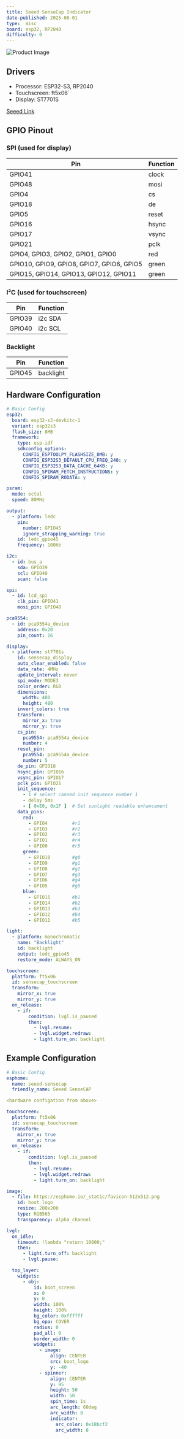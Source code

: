 ```yaml
---
title: Seeed SenseCap Indicator
date-published: 2025-08-01
type:  misc
board: esp32, RP2040
difficulty: 0
---
```


![Product Image](seeed-sensecap.png "US Version")

## Drivers

* Processor: ESP32-S3, RP2040
* Touchscreen: ft5x06`
* Display: ST7701S

[Seeed Link](https://www.seeedstudio.com/SenseCAP-Indicator-D1-p-5643.html)

## GPIO Pinout

### SPI (used for display)

| Pin    | Function      |
| ------ | ------------- |
| GPIO41 | clock   |
| GPIO48 | mosi    |
| GPIO4 | cs      |
| GPIO18 | de      |
| GPIO5 | reset   |
| GPIO16 | hsync   |
| GPIO17 | vsync   |
| GPIO21 | pclk   |
| GPIO4, GPIO3, GPIO2, GPIO1, GPIO0 | red   |
| GPIO10, GPIO9, GPIO8, GPIO7, GPIO6, GPIO5 | green   |
| GPIO15, GPIO14, GPIO13, GPIO12, GPIO11 | green   |

### I²C (used for touchscreen)

| Pin    | Function      |
| ------ | ------------- |
| GPIO39 | i2c SDA     |
| GPIO40 | i2c SCL     |

### Backlight

| Pin    | Function      |
| ------ | ------------- |
| GPIO45  | backlight   |

## Hardware Configuration

```yaml
# Basic Config
esp32:
  board: esp32-s3-devkitc-1
  variant: esp32s3
  flash_size: 8MB
  framework:
    type: esp-idf
    sdkconfig_options:
      CONFIG_ESPTOOLPY_FLASHSIZE_8MB: y
      CONFIG_ESP32S3_DEFAULT_CPU_FREQ_240: y
      CONFIG_ESP32S3_DATA_CACHE_64KB: y
      CONFIG_SPIRAM_FETCH_INSTRUCTIONS: y
      CONFIG_SPIRAM_RODATA: y

psram:
  mode: octal
  speed: 80MHz

output:
  - platform: ledc
    pin:
      number: GPIO45
      ignore_strapping_warning: true
    id: ledc_gpio45
    frequency: 100Hz

i2c:
  - id: bus_a
    sda: GPIO39
    scl: GPIO40
    scan: false

spi:
  - id: lcd_spi
    clk_pin: GPIO41
    mosi_pin: GPIO48

pca9554:
  - id: pca9554a_device
    address: 0x20
    pin_count: 16

display:
  - platform: st7701s
    id: sensecap_display
    auto_clear_enabled: false
    data_rate: 4MHz
    update_interval: never
    spi_mode: MODE3
    color_order: RGB
    dimensions:
      width: 480
      height: 480
    invert_colors: true
    transform:
      mirror_x: true
      mirror_y: true
    cs_pin:
      pca9554: pca9554a_device
      number: 4
    reset_pin:
      pca9554: pca9554a_device
      number: 5
    de_pin: GPIO18
    hsync_pin: GPIO16
    vsync_pin: GPIO17
    pclk_pin: GPIO21
    init_sequence:
      - 1 # select canned init sequence number 1
      - delay 5ms
      - [ 0xE0, 0x1F ]  # Set sunlight readable enhancement
    data_pins:
      red:
        - GPIO4         #r1
        - GPIO3         #r2
        - GPIO2         #r3
        - GPIO1         #r4
        - GPIO0         #r5
      green:
        - GPIO10        #g0
        - GPIO9         #g1
        - GPIO8         #g2
        - GPIO7         #g3
        - GPIO6         #g4
        - GPIO5         #g5
      blue:
        - GPIO15        #b1
        - GPIO14        #b2
        - GPIO13        #b3
        - GPIO12        #b4
        - GPIO11        #b5

light:
  - platform: monochromatic
    name: "Backlight"
    id: backlight
    output: ledc_gpio45
    restore_mode: ALWAYS_ON

touchscreen:
  platform: ft5x06
  id: sensecap_touchscreen
  transform:
    mirror_x: true
    mirror_y: true
  on_release:
    - if:
        condition: lvgl.is_paused
        then:
          - lvgl.resume:
          - lvgl.widget.redraw:
          - light.turn_on: backlight
```

## Example Configuration

```yaml
# Basic Config
esphome:
  name: seeed-sensecap
  friendly_name: Seeed SenseCAP

<hardware configation from above>

touchscreen:
  platform: ft5x06
  id: sensecap_touchscreen
  transform:
    mirror_x: true
    mirror_y: true
  on_release:
    - if:
        condition: lvgl.is_paused
        then:
          - lvgl.resume:
          - lvgl.widget.redraw:
          - light.turn_on: backlight

image:
  - file: https://esphome.io/_static/favicon-512x512.png
    id: boot_logo
    resize: 200x200
    type: RGB565
    transparency: alpha_channel

lvgl:
  on_idle:
    timeout: !lambda "return 10000;"
    then:
      - light.turn_off: backlight
      - lvgl.pause:

  top_layer:
    widgets:
      - obj:
          id: boot_screen
          x: 0
          y: 0
          width: 100%
          height: 100%
          bg_color: 0xffffff
          bg_opa: COVER
          radius: 0
          pad_all: 0
          border_width: 0
          widgets:
            - image:
                align: CENTER
                src: boot_logo
                y: -40
            - spinner:
                align: CENTER
                y: 95
                height: 50
                width: 50
                spin_time: 1s
                arc_length: 60deg
                arc_width: 8
                indicator:
                  arc_color: 0x18bcf2
                  arc_width: 8
```
